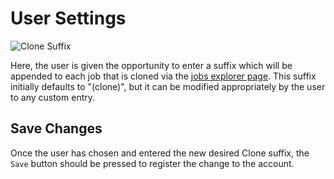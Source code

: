 # User Settings

![Clone Suffix](/images/clone-suffix.png "Clone Suffix")

Here, the user is given the opportunity to enter a suffix which will be appended to each job that is cloned via the [jobs explorer page](../../../jobs/ui/explorer.md). This suffix initially defaults to "(clone)", but it can be modified appropriately by the user to any custom entry.

## Save Changes

Once the user has chosen and entered the new desired Clone suffix, the `Save` button should be pressed to register the change to the account.
